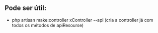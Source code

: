 
## Pode ser útil:

- php artisan make:controller xController --api (cria a controller já com todos os métodos de apiResourse)
